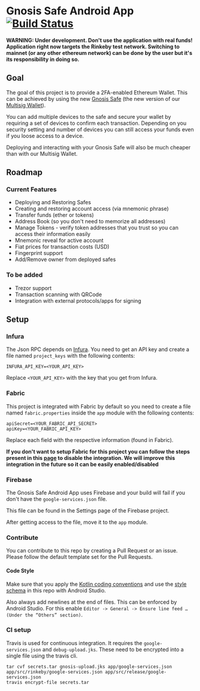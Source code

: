 # Gnosis Safe Android App [![Build Status](https://travis-ci.org/gnosis/safe-android.svg?branch=master)](https://travis-ci.org/gnosis/safe-android)

**WARNING: Under development. Don't use the application with real funds! Application right now targets the Rinkeby test network. Switching to mainnet (or any other ethereum network) can be done by the user but it's its responsibility in doing so.**

## Goal
The goal of this project is to provide a 2FA-enabled Ethereum Wallet. This can be achieved by using the new [Gnosis Safe](https://github.com/gnosis/gnosis-safe-contracts) (the new version of our [Multisig Wallet](https://github.com/gnosis/MultiSigWallet)). 

You can add multiple devices to the safe and secure your wallet by requiring a set of devices to confirm each transaction. Depending on you security setting and number of devices you can still access your funds even if you loose access to a device.

Deploying and interacting with your Gnosis Safe will also be much cheaper than with our Multisig Wallet.

## Roadmap
### Current Features
* Deploying and Restoring Safes
* Creating and restoring account access (via mnemonic phrase)
* Transfer funds (ether or tokens)
* Address Book (so you don't need to memorize all addresses)
* Manage Tokens - verify token addresses that you trust so you can access their information easily
* Mnemonic reveal for active account
* Fiat prices for transaction costs (USD)
* Fingerprint support
* Add/Remove owner from deployed safes

### To be added
* Trezor support
* Transaction scanning with QRCode
* Integration with external protocols/apps for signing


## Setup

### Infura
The Json RPC depends on [Infura](https://infura.io/). You need to get an API key and create a file named `project_keys` with the following contents:
```
INFURA_API_KEY=<YOUR_API_KEY>
```

Replace `<YOUR_API_KEY>` with the key that you get from Infura.

### Fabric
This project is integrated with Fabric by default so you need to create a file named `fabric.properties` inside the `app` module with the following contents:
```
apiSecret=<YOUR_FABRIC_API_SECRET>
apiKey=<YOUR_FABRIC_API_KEY>
```
Replace each field with the respective information (found in Fabric).

**If you don't want to setup Fabric for this project you can follow the steps present in this [page](https://docs.fabric.io/android/crashlytics/build-tools.html) to disable the integration. We will improve this integration in the future so it can be easily enabled/disabled**

### Firebase
The Gnosis Safe Android App uses Firebase and your build will fail if you don't have the `google-services.json` file.

This file can be found in the Settings page of the Firebase project.

After getting access to the file, move it to the `app` module.

### Contribute
You can contribute to this repo by creating a Pull Request or an issue. Please follow the default template set for the Pull Requests.

#### Code Style
Make sure that you apply the [Kotlin coding conventions](https://kotlinlang.org/docs/reference/coding-conventions.html) and use the [style schema](heimdall-style.xml) in this repo with Android Studio.

Also always add newlines at the end of files. This can be enforced by Android Studio. For this enable `Editor -> General -> Ensure line feed … (Under the “Others” section)`.


### CI setup

Travis is used for continuous integration. It requires the `google-services.json` and `debug-upload.jks`. These need to be encrypted into a single file using the travis cli.

```
tar cvf secrets.tar gnosis-upload.jks app/google-services.json app/src/rinkeby/google-services.json app/src/release/google-services.json
travis encrypt-file secrets.tar
```
